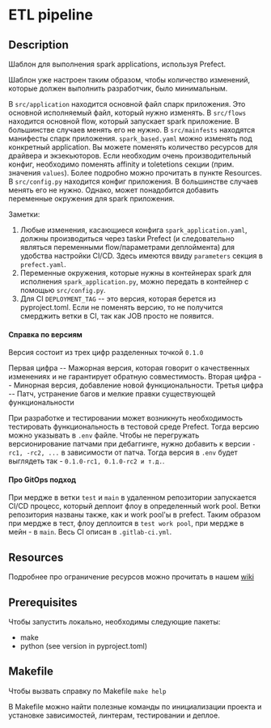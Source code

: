 # ETL pipeline

## Description

Шаблон для выполнения spark applications, используя Prefect.

Шаблон уже настроен таким образом, чтобы количество изменений, которые должен выполнить разработчик, было минимальным.

В `src/application` находится основной файл спарк приложения. Это основной исполняемый файл, который нужно изменять.
В `src/flows` находится основной flow, который запускает spark приложение. В большинстве случаев менять его не нужно.
В `src/mainfests` находятся манифесты спарк приложения. `spark_based.yaml` можно изменять под конкретный application. Вы можете поменять количество ресурсов для драйвера и экзекьюторов. Если необходим очень производительный конфиг, необходимо поменять affinity и toletetions секции (прим. значения `values`). Более подробно можно прочитать в пункте Resources.
В `src/config.py` находится конфиг приложения. В большинстве случаев менять его не нужно. Однако, может понадобится добавить переменные окружения для spark приложения.

Заметки:
1. Любые изменения, касающиеся конфига `spark_application.yaml`, должны производиться через taskи Prefect (и следовательно являться переменными flow/параметрами деплоймента) для удобства настройки CI/CD. Здесь имеются ввиду `parameters` секция в `prefect.yaml`.
2. Переменные окружения, которые нужны в контейнерах spark для исполнения `spark_application.py`, можно передать в контейнер с помощью `src/config.py`.
3. Для CI `DEPLOYMENT_TAG` -- это версия, которая берется из pyproject.toml. Если не поменять версию, то не получится смерджить ветки в CI, так как JOB просто не появится.

#### Справка по версиям
Версия состоит из трех цифр разделенных точкой `0.1.0`

Первая цифра -- Мажорная версия, которая говорит о качественных изменениях и не гарантирует обратную совместимость.
Вторая цифра -- Минорная версия, добавление новой функциональности.
Третья цифра -- Патч, устранение багов и мелкие правки существующей функциональности

При разработке и тестировании может возникнуть необходимость тестировать функциональность в тестовой среде Prefect. Тогда версию можно указывать в `.env` файле. Чтобы не перегружать версионирование патчами при дебаггинге, нужно добавить к версии `-rc1, -rc2, ...` в зависимости от патча.
Тогда версия в `.env` будет выглядеть так - `0.1.0-rc1, 0.1.0-rc2 и т.д.`.

#### Про GitOps подход
При мердже в ветки `test` и `main` в удаленном репозитории запускается CI/CD процесс, который деплоит флоу в определенный work pool.
Ветки репозитория названы также, как и work pool'ы в prefect. Таким образом при мердже в тест, флоу деплоится в `test work pool`, при мердже в мейн - в `main`.
Весь CI описан в `.gitlab-ci.yml`.

## Resources
Подробнее про ограничение ресурсов можно прочитать в нашем [wiki](https://wiki.yandex.ru/ons-home/servisy/spark/ogranichenie-resursov/)

## Prerequisites
Чтобы запустить локально, необходимы следующие пакеты:

- make
- python (see version in pyproject.toml)

## Makefile
Чтобы вызвать справку по Makefile `make help`

В Makefile можно найти полезные команды по инициализации проекта и установке зависимостей, линтерам, тестировании и деплое.
